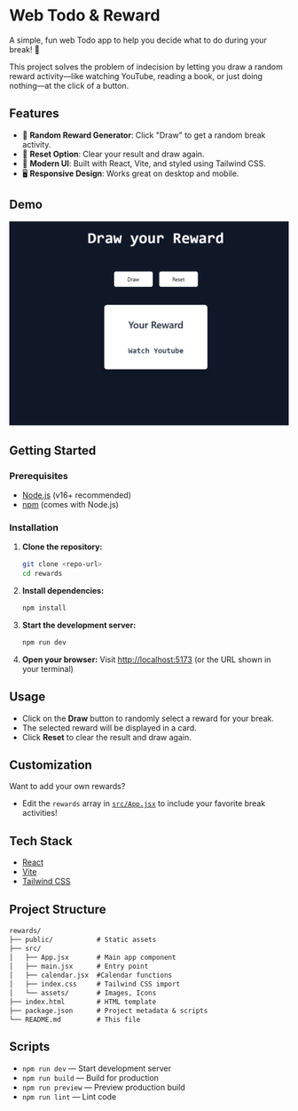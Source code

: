 # Web Todo & Reward

A simple, fun web Todo app to help you decide what to do during your break! 🎲

This project solves the problem of indecision by letting you draw a random reward activity—like watching YouTube, reading a book, or just doing nothing—at the click of a button.

## Features

- 🎁 **Random Reward Generator**: Click "Draw" to get a random break activity.
- 🔄 **Reset Option**: Clear your result and draw again.
- 🎨 **Modern UI**: Built with React, Vite, and styled using Tailwind CSS.
- 🖥️ **Responsive Design**: Works great on desktop and mobile.

## Demo

![App Screenshot](public/image.png)

## Getting Started

### Prerequisites
- [Node.js](https://nodejs.org/) (v16+ recommended)
- [npm](https://www.npmjs.com/) (comes with Node.js)

### Installation

1. **Clone the repository:**
   ```bash
   git clone <repo-url>
   cd rewards
   ```
2. **Install dependencies:**
   ```bash
   npm install
   ```
3. **Start the development server:**
   ```bash
   npm run dev
   ```
4. **Open your browser:**
   Visit [http://localhost:5173](http://localhost:5173) (or the URL shown in your terminal)

## Usage

- Click on the **Draw** button to randomly select a reward for your break.
- The selected reward will be displayed in a card.
- Click **Reset** to clear the result and draw again.

## Customization

Want to add your own rewards?
- Edit the `rewards` array in [`src/App.jsx`](src/App.jsx) to include your favorite break activities!

## Tech Stack
- [React](https://react.dev/)
- [Vite](https://vitejs.dev/)
- [Tailwind CSS](https://tailwindcss.com/)

## Project Structure

```
rewards/
├── public/           # Static assets
├── src/
│   ├── App.jsx       # Main app component
│   ├── main.jsx      # Entry point
│   ├── calendar.jsx  #Calendar functions
│   ├── index.css     # Tailwind CSS import
│   └── assets/       # Images, Icons
├── index.html        # HTML template
├── package.json      # Project metadata & scripts
└── README.md         # This file
```

## Scripts
- `npm run dev` — Start development server
- `npm run build` — Build for production
- `npm run preview` — Preview production build
- `npm run lint` — Lint code


